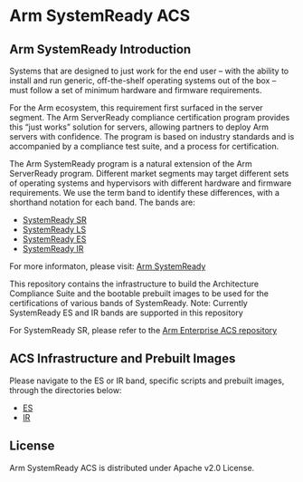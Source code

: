 # Arm SystemReady ACS
  
## Arm SystemReady Introduction
Systems that are designed to just work for the end user – with the ability to install and run generic, off-the-shelf operating systems out of the box – must follow a set of minimum hardware and firmware requirements.

For the Arm ecosystem, this requirement first surfaced in the server segment. The Arm ServerReady compliance certification program provides this “just works” solution for servers, allowing partners to deploy Arm servers with confidence. The program is based on industry standards and is accompanied by a compliance test suite, and a process for certification.

The Arm SystemReady program is a natural extension of the Arm ServerReady program. Different market segments may target different sets of operating systems and hypervisors with different hardware and firmware requirements. We use the term band to identify these differences, with a shorthand notation for each band. The bands are:
* [SystemReady SR](https://developer.arm.com/architectures/system-architectures/arm-systemready/sr)
* [SystemReady LS](https://developer.arm.com/architectures/system-architectures/arm-systemready/ls)
* [SystemReady ES](https://developer.arm.com/architectures/system-architectures/arm-systemready/es)
* [SystemReady IR](https://developer.arm.com/architectures/system-architectures/arm-systemready/es)

For more informaton, please visit: [Arm SystemReady](https://developer.arm.com/architectures/system-architectures/arm-systemready)

This repository contains the infrastructure to build the Architecture Compliance Suite and the bootable prebuilt images to be used for the certifications of various bands of SystemReady.
Note:  Currently SystemReady ES and IR bands are supported in this repository

For SystemReady SR, please refer to the [Arm Enterprise ACS repository](https://github.com/ARM-software/arm-enterprise-acs)

## ACS Infrastructure and Prebuilt Images
Please navigate to the ES or IR band, specific scripts and prebuilt images, through the directories below:
* [ES](https://github.com/ARM-software/arm-systemready/tree/main/ES)
* [IR](https://github.com/ARM-software/arm-systemready/tree/main/IR)

## License

Arm SystemReady ACS is distributed under Apache v2.0 License.


